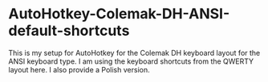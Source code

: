 # AutoHotkey-Colemak-DH-ANSI-default-shortcuts
This is my setup for AutoHotkey for the Colemak DH keyboard layout for the ANSI keyboard type. I am using the keyboard shortcuts from the QWERTY layout here. I also provide a Polish version. 
